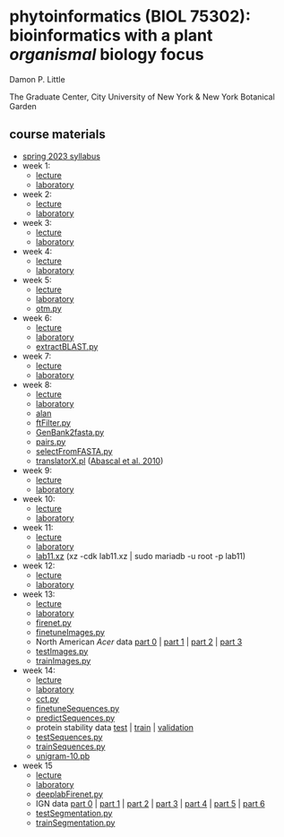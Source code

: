 # phytoinformatics (BIOL 75302): bioinformatics with a plant *organismal* biology focus

Damon P. Little

The Graduate Center, City University of New York & New York Botanical Garden


## course materials

* [spring 2023 syllabus](phytoinformatics2023-syllabus.pdf)
* week 1: 
   * [lecture](phytoinformatics2023-week01.pdf)
   * [laboratory](phytoinformatics2023-lab01.pdf)
* week 2: 
   * [lecture](phytoinformatics2023-week02.pdf)
   * [laboratory](phytoinformatics2023-lab02.pdf)
* week 3: 
   * [lecture](phytoinformatics2023-week03.pdf)
   * [laboratory](phytoinformatics2023-lab03.pdf)
* week 4: 
   * [lecture](phytoinformatics2023-week04.pdf)
   * [laboratory](phytoinformatics2023-lab04.pdf)
* week 5: 
   * [lecture](phytoinformatics2023-week05.pdf)
   * [laboratory](phytoinformatics2023-lab05.pdf)
   * [otm.py](otm.py)
* week 6: 
   * [lecture](phytoinformatics2023-week06.pdf)
   * [laboratory](phytoinformatics2023-lab06.pdf)
   * [extractBLAST.py](extractBLAST.py)
* week 7: 
   * [lecture](phytoinformatics2023-week07.pdf)
   * [laboratory](phytoinformatics2023-lab07.pdf)
* week 8: 
   * [lecture](phytoinformatics2023-week08.pdf)
   * [laboratory](phytoinformatics2023-lab08.pdf)
   * [alan](https://github.com/mpdunne/alan/blob/master/alan) 
   * [ftFilter.py](ftFilter.py)
   * [GenBank2fasta.py](GenBank2fasta.py)
   * [pairs.py](pairs.py)
   * [selectFromFASTA.py](selectFromFASTA.py) 
   * [translatorX.pl](translatorX.pl) ([Abascal et al. 2010](http://dx.doi.org/10.1093/nar/gkq291))
* week 9: 
   * [lecture](phytoinformatics2023-week09.pdf)
   * [laboratory](phytoinformatics2023-lab09.pdf)
* week 10: 
   * [lecture](phytoinformatics2023-week10.pdf)
   * [laboratory](phytoinformatics2023-lab10.pdf)
* week 11: 
   * [lecture](phytoinformatics2023-week11.pdf)
   * [laboratory](phytoinformatics2023-lab11.pdf)
   * [lab11.xz](lab11.xz) (xz -cdk lab11.xz | sudo mariadb -u root -p lab11)
* week 12: 
   * [lecture](phytoinformatics2023-week12.pdf)
   * [laboratory](phytoinformatics2023-lab12.pdf)
* week 13: 
   * [lecture](phytoinformatics2023-week13.pdf)
   * [laboratory](phytoinformatics2023-lab13.pdf)
   * [firenet.py](firenet.py)
   * [finetuneImages.py](finetuneImages.py)
   * North American *Acer* data [part 0](NA-Acer-data0.tar) | [part 1](NA-Acer-data1.tar) | [part 2](NA-Acer-data2.tar) | [part 3](NA-Acer-data3.tar)
   * [testImages.py](testImages.py)
   * [trainImages.py](trainImages.py)
* week 14: 
   * [lecture](phytoinformatics2023-week14.pdf)
   * [laboratory](phytoinformatics2023-lab14.pdf)
   * [cct.py](cct.py)
   * [finetuneSequences.py](finetuneSequences.py)
   * [predictSequences.py](predictSequences.py)
   * protein stability data [test](stability-test.tfr) | [train](stability-train.tfr) | [validation](stability-validation.tfr)
   * [testSequences.py](testSequences.py)
   * [trainSequences.py](trainSequences.py)
   * [unigram-10.pb](unigram-10.pb)
* week 15
   * [lecture](phytoinformatics2023-week15.pdf)
   * [laboratory](phytoinformatics2023-lab15.pdf)
   * [deeplabFirenet.py](deeplabFirenet.py)
   * IGN data [part 0](IGN-data0.tar) | [part 1](IGN-data1.tar) | [part 2](IGN-data2.tar) | [part 3](IGN-data3.tar) | [part 4](IGN-data4.tar) | [part 5](IGN-data5.tar) | [part 6](IGN-data6.tar)
   * [testSegmentation.py](testSegmentation.py)
   * [trainSegmentation.py](trainSegmentation.py)